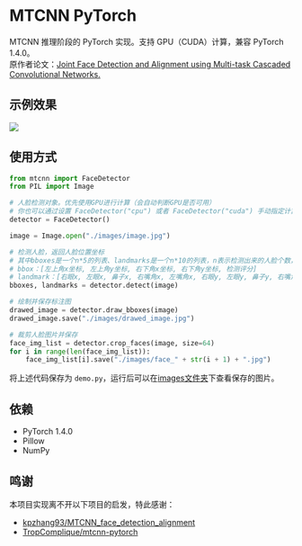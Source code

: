 # MTCNN PyTorch

MTCNN 推理阶段的 PyTorch 实现。支持 GPU（CUDA）计算，兼容 PyTorch 1.4.0。  
原作者论文：[Joint Face Detection and Alignment using Multi-task Cascaded Convolutional Networks.](https://arxiv.org/abs/1604.02878)

## 示例效果

![](https://raw.githubusercontent.com/xirikm/mtcnn-pytorch/master/images/drawed_image.jpg)


## 使用方式

```python
from mtcnn import FaceDetector
from PIL import Image

# 人脸检测对象。优先使用GPU进行计算（会自动判断GPU是否可用）
# 你也可以通过设置 FaceDetector("cpu") 或者 FaceDetector("cuda") 手动指定计算设备
detector = FaceDetector()

image = Image.open("./images/image.jpg")

# 检测人脸，返回人脸位置坐标
# 其中bboxes是一个n*5的列表、landmarks是一个n*10的列表，n表示检测出来的人脸个数，数据详细情况如下：
# bbox：[左上角x坐标, 左上角y坐标, 右下角x坐标, 右下角y坐标, 检测评分]
# landmark：[右眼x, 左眼x, 鼻子x, 右嘴角x, 左嘴角x, 右眼y, 左眼y, 鼻子y, 右嘴角y, 左嘴角y]
bboxes, landmarks = detector.detect(image)

# 绘制并保存标注图
drawed_image = detector.draw_bboxes(image)
drawed_image.save("./images/drawed_image.jpg")

# 裁剪人脸图片并保存
face_img_list = detector.crop_faces(image, size=64)
for i in range(len(face_img_list)):
    face_img_list[i].save("./images/face_" + str(i + 1) + ".jpg")
```

将上述代码保存为 `demo.py`，运行后可以在[images文件夹](https://github.com/xirikm/mtcnn-pytorch/tree/master/images)下查看保存的图片。

## 依赖

- PyTorch 1.4.0
- Pillow
- NumPy

## 鸣谢

本项目实现离不开以下项目的启发，特此感谢：

- [kpzhang93/MTCNN_face_detection_alignment](https://github.com/kpzhang93/MTCNN_face_detection_alignment)
- [TropComplique/mtcnn-pytorch](https://github.com/TropComplique/mtcnn-pytorch)
